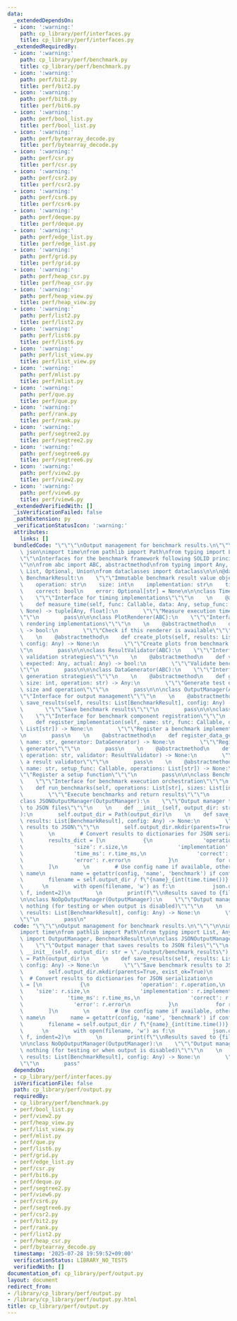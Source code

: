 ```yaml
---
data:
  _extendedDependsOn:
  - icon: ':warning:'
    path: cp_library/perf/interfaces.py
    title: cp_library/perf/interfaces.py
  _extendedRequiredBy:
  - icon: ':warning:'
    path: cp_library/perf/benchmark.py
    title: cp_library/perf/benchmark.py
  - icon: ':warning:'
    path: perf/bit2.py
    title: perf/bit2.py
  - icon: ':warning:'
    path: perf/bit6.py
    title: perf/bit6.py
  - icon: ':warning:'
    path: perf/bool_list.py
    title: perf/bool_list.py
  - icon: ':warning:'
    path: perf/bytearray_decode.py
    title: perf/bytearray_decode.py
  - icon: ':warning:'
    path: perf/csr.py
    title: perf/csr.py
  - icon: ':warning:'
    path: perf/csr2.py
    title: perf/csr2.py
  - icon: ':warning:'
    path: perf/csr6.py
    title: perf/csr6.py
  - icon: ':warning:'
    path: perf/deque.py
    title: perf/deque.py
  - icon: ':warning:'
    path: perf/edge_list.py
    title: perf/edge_list.py
  - icon: ':warning:'
    path: perf/grid.py
    title: perf/grid.py
  - icon: ':warning:'
    path: perf/heap_csr.py
    title: perf/heap_csr.py
  - icon: ':warning:'
    path: perf/heap_view.py
    title: perf/heap_view.py
  - icon: ':warning:'
    path: perf/list2.py
    title: perf/list2.py
  - icon: ':warning:'
    path: perf/list6.py
    title: perf/list6.py
  - icon: ':warning:'
    path: perf/list_view.py
    title: perf/list_view.py
  - icon: ':warning:'
    path: perf/mlist.py
    title: perf/mlist.py
  - icon: ':warning:'
    path: perf/que.py
    title: perf/que.py
  - icon: ':warning:'
    path: perf/rank.py
    title: perf/rank.py
  - icon: ':warning:'
    path: perf/segtree2.py
    title: perf/segtree2.py
  - icon: ':warning:'
    path: perf/segtree6.py
    title: perf/segtree6.py
  - icon: ':warning:'
    path: perf/view2.py
    title: perf/view2.py
  - icon: ':warning:'
    path: perf/view6.py
    title: perf/view6.py
  _extendedVerifiedWith: []
  _isVerificationFailed: false
  _pathExtension: py
  _verificationStatusIcon: ':warning:'
  attributes:
    links: []
  bundledCode: "\"\"\"\nOutput management for benchmark results.\n\"\"\"\n\nimport\
    \ json\nimport time\nfrom pathlib import Path\nfrom typing import List, Any\n\"\
    \"\"\nInterfaces for the benchmark framework following SOLID principles.\n\"\"\
    \"\n\nfrom abc import ABC, abstractmethod\nfrom typing import Any, Callable, Dict,\
    \ List, Optional, Union\nfrom dataclasses import dataclass\n\n\n@dataclass\nclass\
    \ BenchmarkResult:\n    \"\"\"Immutable benchmark result value object\"\"\"\n\
    \    operation: str\n    size: int\n    implementation: str\n    time_ms: float\n\
    \    correct: bool\n    error: Optional[str] = None\n\n\nclass TimerInterface(ABC):\n\
    \    \"\"\"Interface for timing implementations\"\"\"\n    \n    @abstractmethod\n\
    \    def measure_time(self, func: Callable, data: Any, setup_func: Callable =\
    \ None) -> tuple[Any, float]:\n        \"\"\"Measure execution time of a function\"\
    \"\"\n        pass\n\n\nclass PlotRenderer(ABC):\n    \"\"\"Interface for plot\
    \ rendering implementations\"\"\"\n    \n    @abstractmethod\n    def can_render(self)\
    \ -> bool:\n        \"\"\"Check if this renderer is available\"\"\"\n        pass\n\
    \    \n    @abstractmethod\n    def create_plots(self, results: List[BenchmarkResult],\
    \ config: Any) -> None:\n        \"\"\"Create plots from benchmark results\"\"\
    \"\n        pass\n\n\nclass ResultValidator(ABC):\n    \"\"\"Interface for result\
    \ validation strategies\"\"\"\n    \n    @abstractmethod\n    def validate(self,\
    \ expected: Any, actual: Any) -> bool:\n        \"\"\"Validate benchmark result\"\
    \"\"\n        pass\n\n\nclass DataGenerator(ABC):\n    \"\"\"Interface for data\
    \ generation strategies\"\"\"\n    \n    @abstractmethod\n    def generate(self,\
    \ size: int, operation: str) -> Any:\n        \"\"\"Generate test data for given\
    \ size and operation\"\"\"\n        pass\n\n\nclass OutputManager(ABC):\n    \"\
    \"\"Interface for output management\"\"\"\n    \n    @abstractmethod\n    def\
    \ save_results(self, results: List[BenchmarkResult], config: Any) -> None:\n \
    \       \"\"\"Save benchmark results\"\"\"\n        pass\n\n\nclass BenchmarkRegistry(ABC):\n\
    \    \"\"\"Interface for benchmark component registration\"\"\"\n    \n    @abstractmethod\n\
    \    def register_implementation(self, name: str, func: Callable, operations:\
    \ List[str]) -> None:\n        \"\"\"Register a benchmark implementation\"\"\"\
    \n        pass\n    \n    @abstractmethod\n    def register_data_generator(self,\
    \ name: str, generator: DataGenerator) -> None:\n        \"\"\"Register a data\
    \ generator\"\"\"\n        pass\n    \n    @abstractmethod\n    def register_validator(self,\
    \ operation: str, validator: ResultValidator) -> None:\n        \"\"\"Register\
    \ a result validator\"\"\"\n        pass\n    \n    @abstractmethod\n    def register_setup(self,\
    \ name: str, setup_func: Callable, operations: List[str]) -> None:\n        \"\
    \"\"Register a setup function\"\"\"\n        pass\n\n\nclass BenchmarkOrchestrator(ABC):\n\
    \    \"\"\"Interface for benchmark execution orchestration\"\"\"\n    \n    @abstractmethod\n\
    \    def run_benchmarks(self, operations: List[str], sizes: List[int]) -> List[BenchmarkResult]:\n\
    \        \"\"\"Execute benchmarks and return results\"\"\"\n        pass\n\n\n\
    class JSONOutputManager(OutputManager):\n    \"\"\"Output manager that saves results\
    \ to JSON files\"\"\"\n    \n    def __init__(self, output_dir: str = \"./output/benchmark_results\"\
    ):\n        self.output_dir = Path(output_dir)\n    \n    def save_results(self,\
    \ results: List[BenchmarkResult], config: Any) -> None:\n        \"\"\"Save benchmark\
    \ results to JSON\"\"\"\n        self.output_dir.mkdir(parents=True, exist_ok=True)\n\
    \        \n        # Convert results to dictionaries for JSON serialization\n\
    \        results_dict = [\n            {\n                'operation': r.operation,\n\
    \                'size': r.size,\n                'implementation': r.implementation,\n\
    \                'time_ms': r.time_ms,\n                'correct': r.correct,\n\
    \                'error': r.error\n            }\n            for r in results\n\
    \        ]\n        \n        # Use config name if available, otherwise default\
    \ name\n        name = getattr(config, 'name', 'benchmark') if config else 'benchmark'\n\
    \        filename = self.output_dir / f\"{name}_{int(time.time())}.json\"\n  \
    \      \n        with open(filename, 'w') as f:\n            json.dump(results_dict,\
    \ f, indent=2)\n        \n        print(f\"\\nResults saved to {filename}\")\n\
    \n\nclass NoOpOutputManager(OutputManager):\n    \"\"\"Output manager that does\
    \ nothing (for testing or when output is disabled)\"\"\"\n    \n    def save_results(self,\
    \ results: List[BenchmarkResult], config: Any) -> None:\n        \"\"\"No-op implementation\"\
    \"\"\n        pass\n"
  code: "\"\"\"\nOutput management for benchmark results.\n\"\"\"\n\nimport json\n\
    import time\nfrom pathlib import Path\nfrom typing import List, Any\nfrom cp_library.perf.interfaces\
    \ import OutputManager, BenchmarkResult\n\n\nclass JSONOutputManager(OutputManager):\n\
    \    \"\"\"Output manager that saves results to JSON files\"\"\"\n    \n    def\
    \ __init__(self, output_dir: str = \"./output/benchmark_results\"):\n        self.output_dir\
    \ = Path(output_dir)\n    \n    def save_results(self, results: List[BenchmarkResult],\
    \ config: Any) -> None:\n        \"\"\"Save benchmark results to JSON\"\"\"\n\
    \        self.output_dir.mkdir(parents=True, exist_ok=True)\n        \n      \
    \  # Convert results to dictionaries for JSON serialization\n        results_dict\
    \ = [\n            {\n                'operation': r.operation,\n            \
    \    'size': r.size,\n                'implementation': r.implementation,\n  \
    \              'time_ms': r.time_ms,\n                'correct': r.correct,\n\
    \                'error': r.error\n            }\n            for r in results\n\
    \        ]\n        \n        # Use config name if available, otherwise default\
    \ name\n        name = getattr(config, 'name', 'benchmark') if config else 'benchmark'\n\
    \        filename = self.output_dir / f\"{name}_{int(time.time())}.json\"\n  \
    \      \n        with open(filename, 'w') as f:\n            json.dump(results_dict,\
    \ f, indent=2)\n        \n        print(f\"\\nResults saved to {filename}\")\n\
    \n\nclass NoOpOutputManager(OutputManager):\n    \"\"\"Output manager that does\
    \ nothing (for testing or when output is disabled)\"\"\"\n    \n    def save_results(self,\
    \ results: List[BenchmarkResult], config: Any) -> None:\n        \"\"\"No-op implementation\"\
    \"\"\n        pass"
  dependsOn:
  - cp_library/perf/interfaces.py
  isVerificationFile: false
  path: cp_library/perf/output.py
  requiredBy:
  - cp_library/perf/benchmark.py
  - perf/bool_list.py
  - perf/view2.py
  - perf/heap_view.py
  - perf/list_view.py
  - perf/mlist.py
  - perf/que.py
  - perf/list6.py
  - perf/grid.py
  - perf/edge_list.py
  - perf/csr.py
  - perf/bit6.py
  - perf/deque.py
  - perf/segtree2.py
  - perf/view6.py
  - perf/csr6.py
  - perf/segtree6.py
  - perf/csr2.py
  - perf/bit2.py
  - perf/rank.py
  - perf/list2.py
  - perf/heap_csr.py
  - perf/bytearray_decode.py
  timestamp: '2025-07-28 19:59:52+09:00'
  verificationStatus: LIBRARY_NO_TESTS
  verifiedWith: []
documentation_of: cp_library/perf/output.py
layout: document
redirect_from:
- /library/cp_library/perf/output.py
- /library/cp_library/perf/output.py.html
title: cp_library/perf/output.py
---
```

